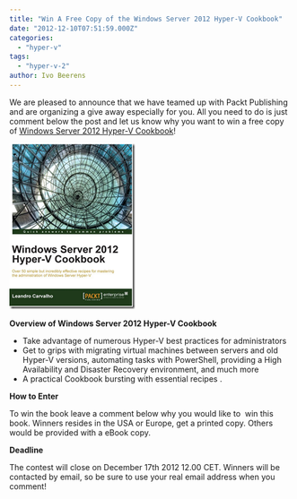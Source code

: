 ```yaml
---
title: "Win A Free Copy of the Windows Server 2012 Hyper-V Cookbook"
date: "2012-12-10T07:51:59.000Z"
categories: 
  - "hyper-v"
tags: 
  - "hyper-v-2"
author: Ivo Beerens
---
```


We are pleased to announce that we have teamed up with Packt Publishing and are organizing a give away especially for you. All you need to do is just comment below the post and let us know why you want to win a free copy of [Windows Server 2012 Hyper-V Cookbook](http://www.packtpub.com/windows-server-2012-hypervisor-based-cookbook/book)!

[![image](images/image6.png "image")](http://www.packtpub.com/windows-server-2012-hypervisor-based-cookbook/book)

**Overview of Windows Server 2012 Hyper-V Cookbook**

- Take advantage of numerous Hyper-V best practices for administrators
- Get to grips with migrating virtual machines between servers and old Hyper-V versions, automating tasks with PowerShell, providing a High Availability and Disaster Recovery environment, and much more
- A practical Cookbook bursting with essential recipes .

**How to Enter**

To win the book leave a comment below why you would like to  win this book. Winners resides in the USA or Europe, get a printed copy. Others would be provided with a eBook copy.

**Deadline**

The contest will close on December 17th 2012 12.00 CET. Winners will be contacted by email, so be sure to use your real email address when you comment!



